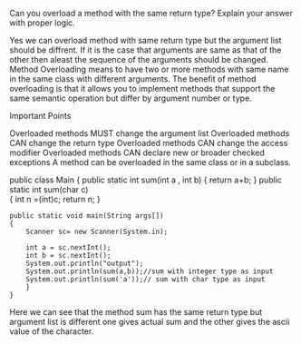 Can you overload a method with the same return type? Explain your
answer with proper logic.
  
  Yes we can overload method with same return type but the argument list should be diffrent. If it is the case that arguments are same as that of the other then aleast the sequence of the arguments should be changed.
  Method Overloading means to have two or more methods with same name in the same class with different arguments. The benefit of method overloading is that it allows you to implement methods that support the same semantic operation but differ by argument number or type.

Important Points

Overloaded methods MUST change the argument list
Overloaded methods CAN change the return type
Overloaded methods CAN change the access modifier
Overloaded methods CAN declare new or broader checked exceptions
A method can be overloaded in the same class or in a subclass.


public class Main {
	public static int sum(int a , int b)
    {
		return a+b; 
    }
    public static int  sum(char c)  
    {
    	int n =(int)c;
         return n;
    }
	
	public static void main(String args[])
	{
		Scanner sc= new Scanner(System.in);
		
		int a = sc.nextInt();
		int b = sc.nextInt();
		System.out.println("output");
		System.out.println(sum(a,b));//sum with integer type as input
		System.out.println(sum('a'));//	sum with char type as input
		}
	}
  Here we can see that the method sum has the same return type but argument list is different one gives actual sum and the other gives the ascii value of the character.
